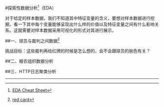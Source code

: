 #探索性数据分析[^2]（EDA）

对于给定的样本数据，我们不知道其中特征变量的含义，要想对样本数据进行挖掘，看一下其中每个变量能够呈现出什么样的价值以及特征变量之间有什么影响关系。这就需要对样本数据采用可视化的形式对其进行展示，

##一、球员与裁判之间数据[^1]

挑战目标：这些裁判再给红牌的时候是怎么想的，会不会跟球员的肤色有关？









##二、粮农组织数据分析





##三、HTTP日志聚类分析









****

[^1]: [red card](https://notebooks.azure.com/api/user/chloe/library/pycon-2017-eda-tutorial/html/4-Redcard-final-joins.ipynb)
[^2]: [EDA Cheat Sheet](https://github.com/cmawer/pycon-2017-eda-tutorial/blob/master/EDA-cheat-sheet.md)